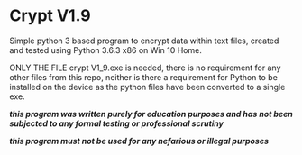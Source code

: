 # Crypt V1.9
Simple python 3 based program to encrypt data within text files, created and tested using Python 3.6.3 x86 on Win 10 Home.


ONLY THE FILE crypt V1_9.exe is needed, there is no requirement for any other files from this repo, neither is there a requirement for Python to be installed on the device as the python files have been converted to a single exe.


***this program was written purely for education purposes and has not been subjected to any formal testing or professional scrutiny*** 

***this program must not be used for any nefarious or illegal purposes*** 
